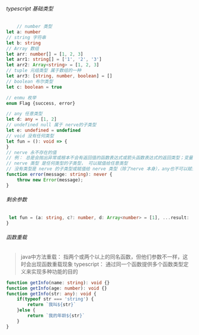 ###### typescript 基础类型

```typescript
    // number 类型
let a: number
// string 字符串
let b: string
// Array 数组
let arr: number[] = [1, 2, 3]
let arr1: string[] = ['1', '2', '3']
let arr2: Array<string> = [1, 2, 3]
// tuple 元组类型 属于数组的一种
let arr3: [string, number, boolean] = []
// boolean 布尔类型
let c: boolean = true

// enmu 枚举
enum Flag {success, error}

// any 任意类型
let d: any = [1, 2]
// undefined null 属于 nerve的子类型
let e: undefined = undefined
// void 没有任何类型
let fun = (): void => {
}
// nerve 永不存在的值
// 例： 总是会抛出异常或根本不会有返回值的函数表达式或箭头函数表达式的返回类型；变量也可以为nerve类型 当他们被永不为真的类型保护所约束时
// nerve 类型 是任何类型的子类型， 可以赋值给任意类型
// 没有类型是 nerve 的子类型或赋值给 nerve 类型（除了nerve 本身），any也不可以赋值给nerve
function error(message: string): never {
    throw new Error(message);
}
```

###### 剩余参数

```typescript
 let fun = (a: string, c?: number, d: Array<number> = [1], ...result: []): void => {
}
```

###### 函数重载

> java中方法重载： 指两个或两个以上的同名函数，但他们参数不一样，这时会出现函数重载现象
> typescript： 通过同一个函数提供多个函数类型定义来实现多种功能的目的

```typescript
function getInfo(name: string): void {}
function getInfo(age: number): void {}
function getInfo(str: any): void {
    if(typeof str === 'string') {
        return `我叫${str}`
    }else {
        return `我的年龄${str}`
    }
}
```
